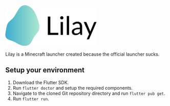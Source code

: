 <img alt="Lilay Icon" src="assets/icon-text.svg" height="128">

Lilay is a Minecraft launcher created because the official launcher sucks.

## Setup your environment

1. Download the Flutter SDK.
2. Run `flutter doctor` and setup the required components.
3. Navigate to the cloned Git repository directory and run `flutter pub get`.
4. Run `flutter run`.
